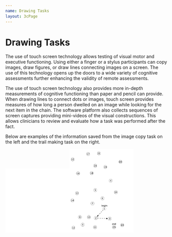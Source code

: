 ```yaml
---
name: Drawing Tasks
layout: 3cPage
---
```

# Drawing Tasks
The use of touch screen technology allows testing of visual motor and executive functioning. Using either a finger or a stylus participants can copy images, draw figures, or draw lines connecting images on a screen. The use of this technology opens up the doors to a wide variety of cognitive assessments further enhancing the validity of remote assessments.

The use of touch screen technology also provides more in-depth measurements of cognitive functioning than paper and pencil can provide. When drawing lines to connect dots or images, touch screen provides measures of how long a person dwelled on an image while looking for the next item in the chain. The software platform also collects sequences of screen captures providing mini-videos of the visual constructions. This allows clinicians to review and evaluate how a task was performed after the fact.

Below are examples of the information saved from the image copy task on the left and the trail making task on the right.  

<img src="/assets/ImageCopy.gif" alt="ImageCopy.gif" width="200"/><img src="/assets/Trails.gif" alt="Trails.gif" width="200"/>